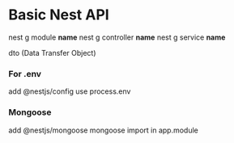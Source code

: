 # Basic Nest API

nest g module **name**
nest g controller **name**
nest g service **name**

dto (Data Transfer Object)

### For .env
add @nestjs/config
use process.env

### Mongoose
add @nestjs/mongoose mongoose
import in app.module